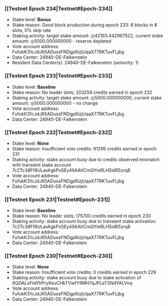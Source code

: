 ### [[Testnet Epoch 234|Testnet#Epoch-234]]
* Stake level: **Bonus**
* Stake reason: Good block production during epoch 233: 8 blocks in 8 slots, 0% skip rate
* Staking activity: target stake amount: ◎42193.442967522, current stake amount: ◎5000.000000000 - reserve depleted
* Vote account address: FufukK31cJdJ65ADussFNDgp6izjUqaX77RKTuvFLjbg
* Data Center: 24940-DE-Falkenstein
* Resident Data Center(s): 24940-DE-Falkenstein (seniority: 1)
### [[Testnet Epoch 233|Testnet#Epoch-233]]
* Stake level: **Baseline**
* Stake reason: No leader slots; 203259 credits earned in epoch 232
* Staking activity: target stake amount: ◎5000.000000000, current stake amount: ◎5000.000000000 - no change
* Vote account address: FufukK31cJdJ65ADussFNDgp6izjUqaX77RKTuvFLjbg
* Data Center: 24940-DE-Falkenstein
### [[Testnet Epoch 232|Testnet#Epoch-232]]
* Stake level: **None**
* Stake reason: Insufficient vote credits: 91295 credits earned in epoch 231
* Staking activity: stake account busy due to credits observed mismatch with transient stake account 7c2Tc38Ff8ULavAgkPxSEy49AAVCmQYmRLH5idR5zrq8
* Vote account address: FufukK31cJdJ65ADussFNDgp6izjUqaX77RKTuvFLjbg
* Data Center: 24940-DE-Falkenstein
### [[Testnet Epoch 231|Testnet#Epoch-231]]
* Stake level: **Baseline**
* Stake reason: No leader slots; 175700 credits earned in epoch 230
* Staking activity: stake account busy due to transient stake activation: 7c2Tc38Ff8ULavAgkPxSEy49AAVCmQYmRLH5idR5zrq8
* Vote account address: FufukK31cJdJ65ADussFNDgp6izjUqaX77RKTuvFLjbg
* Data Center: 24940-DE-Falkenstein
### [[Testnet Epoch 230|Testnet#Epoch-230]]
* Stake level: **None**
* Stake reason: Insufficient vote credits: 0 credits earned in epoch 229
* Staking activity: stake account busy due to stake activation of 8QDALoFtaYhPryKeuCHkTVwfY9MH7qJPLeTSNdYALVnq
* Vote account address: FufukK31cJdJ65ADussFNDgp6izjUqaX77RKTuvFLjbg
* Data Center: 24940-DE-Falkenstein